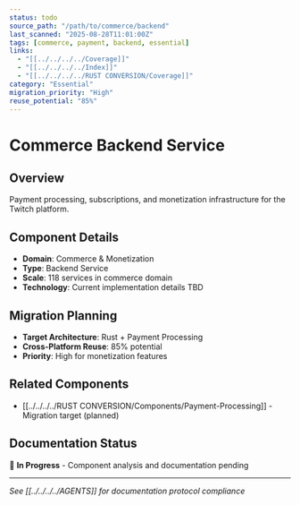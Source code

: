 ```yaml
---
status: todo
source_path: "/path/to/commerce/backend"
last_scanned: "2025-08-28T11:01:00Z"
tags: [commerce, payment, backend, essential]
links:
  - "[[../../../../Coverage]]"
  - "[[../../../../Index]]"
  - "[[../../../../RUST CONVERSION/Coverage]]"
category: "Essential"
migration_priority: "High"
reuse_potential: "85%"
---
```


# Commerce Backend Service

## Overview
Payment processing, subscriptions, and monetization infrastructure for the Twitch platform.

## Component Details
- **Domain**: Commerce & Monetization
- **Type**: Backend Service
- **Scale**: 118 services in commerce domain
- **Technology**: Current implementation details TBD

## Migration Planning
- **Target Architecture**: Rust + Payment Processing
- **Cross-Platform Reuse**: 85% potential
- **Priority**: High for monetization features

## Related Components
- [[../../../../RUST CONVERSION/Components/Payment-Processing]] - Migration target (planned)

## Documentation Status
🔄 **In Progress** - Component analysis and documentation pending

---
*See [[../../../../AGENTS]] for documentation protocol compliance*
